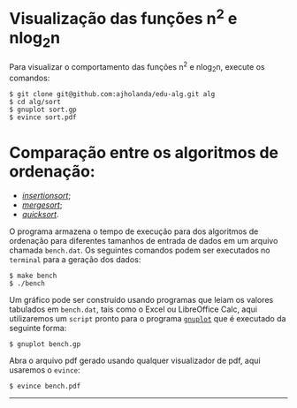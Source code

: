 # Visualização das funções n<sup>2</sup> e nlog<sub>2</sub>n

Para visualizar o comportamento das funções n<sup>2</sup> e nlog<sub>2</sub>n, execute os comandos:

````
$ git clone git@github.com:ajholanda/edu-alg.git alg
$ cd alg/sort
$ gnuplot sort.gp
$ evince sort.pdf
````

# Comparação entre os algoritmos de ordenação:

* [*insertionsort*](insertion.c);
* [*mergesort*](merge.c);
* [*quicksort*](quick.c).

O programa [](bench.c) armazena o tempo de execução para dos
algoritmos de ordenação para diferentes tamanhos de entrada de dados 
em um arquivo chamada `bench.dat`. Os seguintes comandos podem 
ser executados no `terminal` para a geração dos dados:

````
$ make bench
$ ./bench
````

Um gráfico pode ser construído usando programas que leiam os valores
tabulados em `bench.dat`, tais como o Excel ou LibreOffice Calc, aqui
utilizaremos um `script` pronto para o programa
[`gnuplot`](http://www.gnuplot.info/) que é executado da seguinte
forma:

````
$ gnuplot bench.gp
````

Abra o arquivo pdf gerado usando qualquer visualizador de pdf, aqui usaremos o `evince`:

````
$ evince bench.pdf
````

------------------------------------------
